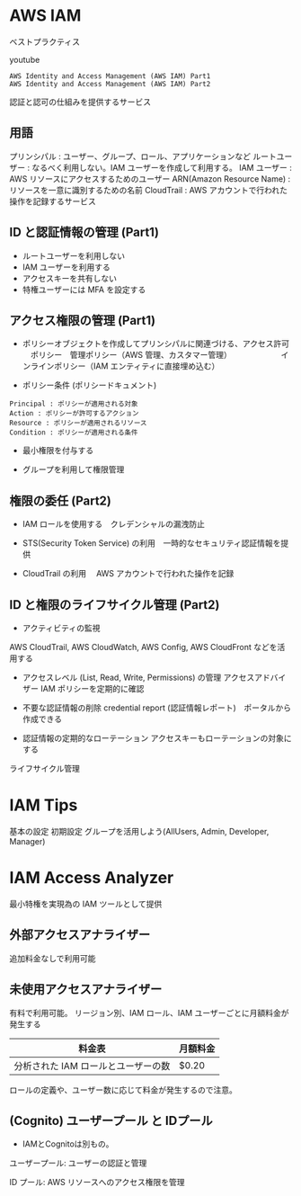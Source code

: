 # AWS IAM

ベストプラクティス

youtube

```
AWS Identity and Access Management (AWS IAM) Part1
AWS Identity and Access Management (AWS IAM) Part2
```

認証と認可の仕組みを提供するサービス

## 用語

プリンシパル : ユーザー、グループ、ロール、アプリケーションなど
ルートユーザー : なるべく利用しない。IAM ユーザーを作成して利用する。
IAM ユーザー : AWS リソースにアクセスするためのユーザー
ARN(Amazon Resource Name) : リソースを一意に識別するための名前
CloudTrail : AWS アカウントで行われた操作を記録するサービス

## ID と認証情報の管理 (Part1)

- ルートユーザーを利用しない
- IAM ユーザーを利用する
- アクセスキーを共有しない
- 特権ユーザーには MFA を設定する

## アクセス権限の管理 (Part1)

- ポリシーオブジェクトを作成してプリンシパルに関連づける、アクセス許可
  　ポリシー　管理ポリシー（AWS 管理、カスタマー管理）
  　　　　　　インラインポリシー（IAM エンティティに直接埋め込む）

- ポリシー条件 (ポリシードキュメント)

```
Principal : ポリシーが適用される対象
Action : ポリシーが許可するアクション
Resource : ポリシーが適用されるリソース
Condition : ポリシーが適用される条件
```

- 最小権限を付与する

- グループを利用して権限管理

## 権限の委任 (Part2)

- IAM ロールを使用する　クレデンシャルの漏洩防止
- STS(Security Token Service) の利用　一時的なセキュリティ認証情報を提供

- CloudTrail の利用　 AWS アカウントで行われた操作を記録

## ID と権限のライフサイクル管理 (Part2)

- アクティビティの監視

AWS CloudTrail, AWS CloudWatch, AWS Config, AWS CloudFront などを活用する

- アクセスレベル (List, Read, Write, Permissions) の管理
  アクセスアドバイザー
  IAM ポリシーを定期的に確認

- 不要な認証情報の削除
  credential report (認証情報レポート)　ポータルから作成できる

- 認証情報の定期的なローテーション
  アクセスキーもローテーションの対象にする

ライフサイクル管理

# IAM Tips

基本の設定
初期設定
グループを活用しよう(AllUsers, Admin, Developer, Manager)

# IAM Access Analyzer

最小特権を実現為の IAM ツールとして提供

## 外部アクセスアナライザー

追加料金なしで利用可能

## 未使用アクセスアナライザー

有料で利用可能。
リージョン別、IAM ロール、IAM ユーザーごとに月額料金が発生する

| 料金表                              | 月額料金 |
| ----------------------------------- | -------- |
| 分析された IAM ロールとユーザーの数 | $0.20    |

ロールの定義や、ユーザー数に応じて料金が発生するので注意。


## (Cognito) ユーザープール と IDプール

- IAMとCognitoは別もの。

ユーザープール: ユーザーの認証と管理

ID プール: AWS リソースへのアクセス権限を管理